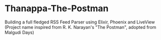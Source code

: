 # Thanappa-The-Postman
Building a full fledged RSS Feed Parser using Elixir, Phoenix and LiveView (Project name inspired from R. K. Narayan's "The Postman", adopted from Malgudi Days)
